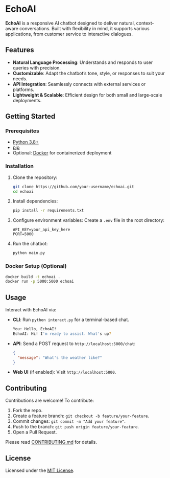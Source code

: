 # EchoAI

**EchoAI** is a responsive AI chatbot designed to deliver natural, context-aware conversations. Built with flexibility in mind, it supports various applications, from customer service to interactive dialogues.

## Features
- **Natural Language Processing**: Understands and responds to user queries with precision.
- **Customizable**: Adapt the chatbot’s tone, style, or responses to suit your needs.
- **API Integration**: Seamlessly connects with external services or platforms.
- **Lightweight & Scalable**: Efficient design for both small and large-scale deployments.

## Getting Started

### Prerequisites
- [Python 3.8+](https://www.python.org/downloads/)
- [pip](https://pip.pypa.io/en/stable/installation/)
- Optional: [Docker](https://www.docker.com/) for containerized deployment

### Installation
1. Clone the repository:
   ```bash
   git clone https://github.com/your-username/echoai.git
   cd echoai
   ```

2. Install dependencies:
   ```bash
   pip install -r requirements.txt
   ```

3. Configure environment variables:
   Create a `.env` file in the root directory:
   ```env
   API_KEY=your_api_key_here
   PORT=5000
   ```

4. Run the chatbot:
   ```bash
   python main.py
   ```

### Docker Setup (Optional)
```bash
docker build -t echoai .
docker run -p 5000:5000 echoai
```

## Usage
Interact with EchoAI via:
- **CLI**: Run `python interact.py` for a terminal-based chat.
  ```bash
  You: Hello, EchoAI!
  EchoAI: Hi! I'm ready to assist. What's up?
  ```
- **API**: Send a POST request to `http://localhost:5000/chat`:
  ```json
  {
    "message": "What's the weather like?"
  }
  ```
- **Web UI** (if enabled): Visit `http://localhost:5000`.

## Contributing
Contributions are welcome! To contribute:
1. Fork the repo.
2. Create a feature branch: `git checkout -b feature/your-feature`.
3. Commit changes: `git commit -m "Add your feature"`.
4. Push to the branch: `git push origin feature/your-feature`.
5. Open a Pull Request.

Please read [CONTRIBUTING.md](CONTRIBUTING.md) for details.

## License
Licensed under the [MIT License](LICENSE).
